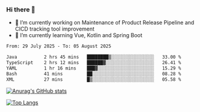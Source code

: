 ### Hi there 👋

- 🔭 I’m currently working on Maintenance of Product Release Pipeline and CICD tracking tool improvement
- 🌱 I’m currently learning Vue, Kotlin and Spring Boot

<!--START_SECTION:waka-->

```txt
From: 29 July 2025 - To: 05 August 2025

Java          2 hrs 45 mins   ████████▒░░░░░░░░░░░░░░░░   33.00 %
TypeScript    2 hrs 12 mins   ██████▓░░░░░░░░░░░░░░░░░░   26.41 %
YAML          1 hr 16 mins    ███▓░░░░░░░░░░░░░░░░░░░░░   15.29 %
Bash          41 mins         ██░░░░░░░░░░░░░░░░░░░░░░░   08.28 %
XML           27 mins         █▒░░░░░░░░░░░░░░░░░░░░░░░   05.58 %
```

<!--END_SECTION:waka-->

[![Anurag's GitHub stats](https://github-readme-stats.vercel.app/api?username=yunhao981&show_icons=true&theme=solarized-dark)](https://github.com/anuraghazra/github-readme-stats)

[![Top Langs](https://github-readme-stats.vercel.app/api/top-langs/?username=yunhao981&theme=solarized-dark&layout=compact)](https://github.com/anuraghazra/github-readme-stats)

<!--
**yunhao981/yunhao981** is a ✨ _special_ ✨ repository because its `README.md` (this file) appears on your GitHub profile.

Here are some ideas to get you started:

- 🔭 I’m currently working on Maintenance of Release Pipeline and CICD tracking tool improvement
- 🌱 I’m currently learning Vue, Kotlin and Spring Boot
- 👯 I’m looking to collaborate on ...
- 🤔 I’m looking for help with ...
- 💬 Ask me about ...
- 📫 How to reach me: ...
- 😄 Pronouns: ...
- ⚡ Fun fact: ...
-->


